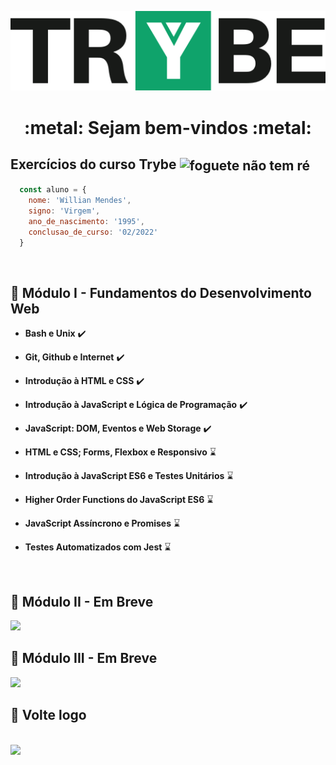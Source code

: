 <p align="center">
  <img src="https://raw.githubusercontent.com/WillianMendes/trybe-exercises/master/img/trybe.png">
</p>

<h1 align="center"> :metal: Sejam bem-vindos :metal: </h1>

## Exercícios do curso Trybe <img src="https://media.giphy.com/media/e6w3i2arfjIoI8hWy0/giphy.gif" alt="foguete não tem ré" width="26" align="center">

```js
  const aluno = {
    nome: 'Willian Mendes', 
    signo: 'Virgem',
    ano_de_nascimento: '1995',
    conclusao_de_curso: '02/2022'
  }
``` 

<br/>

## :pushpin: Módulo I - Fundamentos do Desenvolvimento Web

- **Bash e Unix** :heavy_check_mark:

- **Git, Github e Internet** :heavy_check_mark:

- **Introdução à HTML e CSS** :heavy_check_mark:

- **Introdução à JavaScript e Lógica de Programação** :heavy_check_mark:

- **JavaScript: DOM, Eventos e Web Storage** :heavy_check_mark:

- **HTML e CSS; Forms, Flexbox e Responsivo** :hourglass:

- **Introdução à JavaScript ES6 e Testes Unitários** :hourglass:

- **Higher Order Functions do JavaScript ES6** :hourglass:

- **JavaScript Assíncrono e Promises** :hourglass:

- **Testes Automatizados com Jest** :hourglass:

<br/>

## :pushpin: Módulo II - Em Breve

<img src="https://lh3.googleusercontent.com/pw/ACtC-3cTTZKoYCPrp7K0LBHesvUd7a0euddhEL_Snhxs-Td3yW-PvjhpaEpG4hZLCFVwIW86pDzZw1Js-ebdt7n9ncfkeRU37UVIUGHSHMM4jj7HHHF48jk8GDhLFznnvlG-s9PplCQjvCH3oVgbDQM-oqeqTA=w383-h480-no?authuser=0">

<br/>

## :pushpin: Módulo III - Em Breve

<img src="https://lh3.googleusercontent.com/pw/ACtC-3cTTZKoYCPrp7K0LBHesvUd7a0euddhEL_Snhxs-Td3yW-PvjhpaEpG4hZLCFVwIW86pDzZw1Js-ebdt7n9ncfkeRU37UVIUGHSHMM4jj7HHHF48jk8GDhLFznnvlG-s9PplCQjvCH3oVgbDQM-oqeqTA=w383-h480-no?authuser=0">

<br/>

## 👋 Volte logo

<br/>

<img src="https://media.giphy.com/media/TfdeaxOGjOGzZ1DbBW/giphy.gif">
